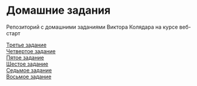 # Домашние задания
Репозиторий с домашними заданиями Виктора Колядара на курсе веб-старт 

<a href="https://viktorkolyadar.github.io/homeworks/lesson-3/index.html">Третье задание</a><br>
<a href="https://viktorkolyadar.github.io/homeworks/lesson-4/index.html">Четвертое задание</a><br>
<a href="https://viktorkolyadar.github.io/homeworks/lesson-5/index.html">Пятое задание</a><br>
<a href="https://viktorkolyadar.github.io/homeworks/lesson-6.2/index.html">Шестое задание</a><br>
<a href="https://viktorkolyadar.github.io/homeworks/lesson-7/index.html">Седьмое задание</a><br>
<a href="https://viktorkolyadar.github.io/homeworks/lesson-8/src/index.html">Восьмое задание</a><br>
